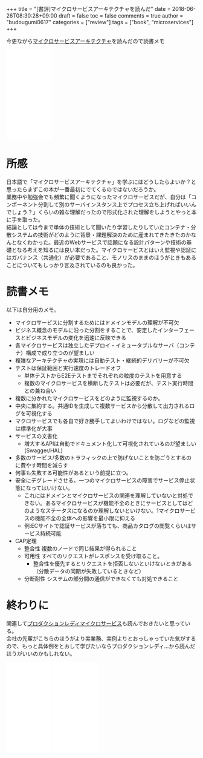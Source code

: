 +++
title = "[書評]マイクロサービスアーキテクチャを読んだ"
date = 2018-06-26T08:30:28+09:00
draft = false
toc = false
comments = true
author = "budougumi0617"
categories = ["review"]
tags = ["book", "microservices"]
+++

今更ながら[マイクロサービスアーキテクチャ](http://amazon.jp/dp/4873117607)を読んだので読書メモ

<!--more-->

<iframe style="width:120px;height:240px;" marginwidth="0" marginheight="0" scrolling="no" frameborder="0" src="//rcm-fe.amazon-adsystem.com/e/cm?lt1=_blank&bc1=000000&IS2=1&bg1=FFFFFF&fc1=000000&lc1=0000FF&t=github.io-22&o=9&p=8&l=as4&m=amazon&f=ifr&ref=as_ss_li_til&asins=4873117607&linkId=642fc8fe3099ecc157cfdfb41c55de34"></iframe>


# 所感
日本語で「マイクロサービスアーキテクチャ」を学ぶにはどうしたらよいか？と思ったらまずこの本が一番最初にでてくるのではないだろうか。  
業務中や勉強会でも頻繁に聞くようになったマイクロサービスだが、自分は「コンポーネント分割して別のサーバインスタンス上でプロセス立ち上げればいいんでしょう？」くらいの雑な理解だったので形式化された理解をしようとやっと本に手を取った。  
  結論としては今まで単体の技術として聞いたり学習したりしていたコンテナ・分散システムの技術がどのように背景・課題解決のために産まれてきたきたのかなんとなくわかった。最近のWebサービスで話題になる設計パターンや技術の基礎となる考えを知るには良い本だった。マイクロサービスとはいえ監視や認証にはガバナンス（共通化）が必要であること、モノリスのままのほうがときもあることについてもしっかり言及されているのも良かった。


# 読書メモ
以下は自分用のメモ。

- マイクロサービスに分割するためにはドメインモデルの理解が不可欠
- ビジネス概念のモデルに沿った分割をすることで、安定したインターフェースとビジネスモデルの変化を迅速に反映できる
- 各マイクロサービスは独立したデプロイ・イミュータブルなサーバ（コンテナ）構成で成り立つのが望ましい
- 複雑なアーキテクチャの実現には自動テスト・継続的デリバリーが不可欠
- テストは保証範囲と実行速度のトレードオフ
  - 単体テストからE2Eテストまでそれぞれの粒度のテストを用意する
  - 複数のマイクロサービスを横断したテストは必要だが、テスト実行時間との兼ね合い
- 複数に分かれたマイクロサービスをどのように監視するのか。
- 中央に集約する。共通IDを生成して複数サービスから分散して出力されるログを可視化する
- マクロサービスでも各自で好き勝手してよいわけではない。ログなどの監視は標準化が大事
- サービスの文書化
  - 増大するAPIは自動でドキュメント化して可視化されているのが望ましい(Swagger/HAL)
- 多数のサービス/多数のトラフィックの上で防げないことを防ごうとするのに費やす時間を減らす
- 何事も失敗する可能性があるという前提に立つ。
- 安全にデグレードさせる。一つのマイクロサービスの障害でサービス停止状態になってはいけない。
  - これにはドメインとマイクロサービスの関連を理解していないと対処できない。あるマイクロサービスが機能不全のときにサービスとしてはどのようなステータスになるのか理解しないといけない。1マイクロサービスの機能不全の全体への影響を最小限に抑える
  - 例:ECサイトで認証サービスが落ちても、商品カタログの閲覧くらいはサービス持続可能
- CAP定理
  - 整合性 複数のノードで同じ結果が得られること
  - 可用性 すべてのリクエストがレスポンスを受け取ること。
    - 整合性を優先するとリクエストを拒否しないといけないときがある（分散データの同期が失敗しているときなど）
  - 分断耐性 システムの部分間の通信ができなくても対処できること

# 終わりに
関連して[プロダクションレディマイクロサービス](http://amazon.jp/dp/4873118158)も読んでおきたいと思っている。  
会社の先輩がこちらのほうがより実業務、実例よりとおっしゃっていた気がするので、もっと具体例をとおして学びたいならプロダクションレディ…から読んだほうがいいのかもしれない。

<iframe style="width:120px;height:240px;" marginwidth="0" marginheight="0" scrolling="no" frameborder="0" src="//rcm-fe.amazon-adsystem.com/e/cm?lt1=_blank&bc1=000000&IS2=1&bg1=FFFFFF&fc1=000000&lc1=0000FF&t=github.io-22&o=9&p=8&l=as4&m=amazon&f=ifr&ref=as_ss_li_til&asins=4873117607&linkId=642fc8fe3099ecc157cfdfb41c55de34"></iframe>
<iframe style="width:120px;height:240px;" marginwidth="0" marginheight="0" scrolling="no" frameborder="0" src="//rcm-fe.amazon-adsystem.com/e/cm?lt1=_blank&bc1=000000&IS2=1&bg1=FFFFFF&fc1=000000&lc1=0000FF&t=github.io-22&o=9&p=8&l=as4&m=amazon&f=ifr&ref=as_ss_li_til&asins=4873118158&linkId=d3ba8adf608fffcb71cecb367c6f483e"></iframe>

